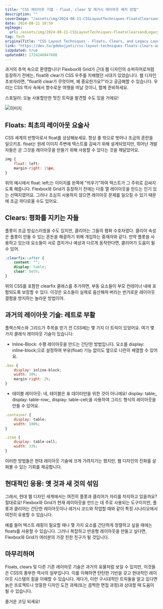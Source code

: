 ```yaml
---
title: "CSS 레이아웃 기법 - float, clear 및 레거시 레이아웃 배치 방법"
description: ""
coverImage: "/assets/img/2024-08-21-CSSLayoutTechniques-FloatsClearsandLegacyLayoutsTheOldSchoolCool_0.png"
date: 2024-08-21 18:59
ogImage: 
  url: /assets/img/2024-08-21-CSSLayoutTechniques-FloatsClearsandLegacyLayoutsTheOldSchoolCool_0.png
tag: Tech
originalTitle: "CSS Layout Techniques - Floats, Clears, and Legacy Layouts The Old School Cool"
link: "https://dev.to/gdebojyoti/css-layout-techniques-floats-clears-and-legacy-layouts-the-old-school-cool-2apj"
isUpdated: true
updatedAt: 1724246047608
---
```



과거의 추억 속으로 환영합니다! Flexbox와 Grid가 근대 웹 디자인의 슈퍼히어로처럼 등장하기 전에는, float와 clear가 CSS 우주를 지배했던 시대가 있었습니다. 웹 디자인 초보자라면, "float와 clear가 무엇이며, 왜 중요한가요?"라고 궁금해할 수 있습니다. 우리는 CSS 역사 속에서 향수로운 여행을 떠날 것이니, 함께 준비하세요.

스포일러: 오늘 사용할만한 멋진 트릭을 발견할 수도 있을 거에요!

![이미지](/assets/img/2024-08-21-CSSLayoutTechniques-FloatsClearsandLegacyLayoutsTheOldSchoolCool_0.png)

## Floats: 최초의 레이아웃 요술사

<div class="content-ad"></div>

CSS 세계의 반항아로서 float를 상상해보세요. 항상 줄 밖으로 벗어나 조금의 혼란을 일으키죠. float는 원래 이미지 주변에 텍스트를 감싸기 위해 설계되었지만, 뛰어난 개발자들은 곧 그것을 레이아웃을 만들기 위해 사용할 수 있다는 것을 깨달았어요.

```js
img {
    float: left;
    margin-right: 15px;
}
```

위의 예시에서 float: left;는 이미지를 왼쪽에 "띄우기"하여 텍스트가 그 주위로 감싸지도록 해줍니다. Flexbox와 Grid가 등장하기 전에는 다중 열 레이아웃을 만드는 인기 있는 선택지였어요. 그러나 조심히 사용하지 않으면 레이아웃 문제를 일으킬 수 있기 때문에 조금 까다로울 수도 있어요.

## Clears: 평화를 지키는 자들

<div class="content-ad"></div>

플롯이 조금 방심스러웠을 수도 있지만, 클리어는 그들의 평화 수호자였다. 클리어 속성은 플롯이 만들 수 있는 혼돈을 해결하기 위해 개입하는 중재자와 같다. 만약 플롯을 사용하고 있는데 요소들이 서로 겹치거나 예상과 다르게 동작한다면, 클리어가 도움이 될 수 있어.

```css
.clearfix::after {
    content: "";
    display: table;
    clear: both;
}
```

위의 CSS를 포함한 clearfix 클래스를 추가하면, 부동 요소들이 부모 컨테이너 내에 포함되도록 보장할 수 있다. 이것은 요소들이 실제로 음산해져 버리는 번거로운 레이아웃 결함을 방지하는 놀라운 방법이야.

## 과거의 레이아웃 기술: 레트로 부활

<div class="content-ad"></div>

플렉스박스와 그리드가 주목을 받기 전 CSS에는 몇 가지 더 트릭이 있었어요. 여기 몇 가지 클래식 레이아웃 기술이 있습니다:

- Inline-Block: 수평 레이아웃을 만드는 간단한 방법입니다. 요소를 display: inline-block;으로 설정하여 부유(float) 기능 없이도 옆으로 나란히 배열할 수 있어요.

```js
.box {
    display: inline-block;
    width: 30%;
    margin-right: 2%;
}
```

- 테이블 레이아웃: 네, 테이블은 표 데이터만을 위한 것이 아니에요! display: table;, display: table-row;, display: table-cell;을 사용하여 그리드 형식의 레이아웃을 만들 수 있어요.

<div class="content-ad"></div>

```js
.container {
    display: table;
    width: 100%;
}

.item {
    display: table-cell;
    width: 33%;
}
```

이러한 방법들은 현대 레이아웃 기술에 크게 가려지기는 했지만, 웹 디자인의 진화를 살펴볼 수 있는 기회를 제공합니다.

## 현대적인 응용: 옛 것과 새 것의 섞임

그래서, 현대 웹 디자인 세계에서는 여전히 플롯과 클리어가 자리를 차지하고 있을까요? 절대로요! Flexbox와 Grid가 현재 레이아웃을 만드는 데 주로 사용되는 도구이지만, 플롯과 클리어는 간단한 레이아웃이나 레거시 코드와 작업할 때와 같이 특정 시나리오에서 여전히 유용할 수 있습니다.

<div class="content-ad"></div>

예를 들어 텍스트 래핑이 필요할 때나 몇 가지 요소를 간단하게 정렬하고 싶을 때에는 floats를 사용할 수 있습니다. 그러나 복잡하고 반응형 레이아웃을 만들고 싶다면, Flexbox와 Grid가 여러분의 가장 친한 친구가 될 것입니다.

## 마무리하며

Floats, clears 및 다른 기존 레이아웃 기술은 과거의 유물처럼 보일 수 있지만, 이것들은 CSS의 풍부한 역사의 일부입니다. 이를 이해하면 탄탄한 기반을 갖고 현대적인 레이아웃 시스템의 힘을 이해할 수 있습니다. 게다가, 이런 구시대적인 트릭들을 알고 있다면 늙은 프로젝트나 엉뚱한 디자인 도전 과제(또는 끔찍한 면접 과정)과 상대할 때 도움이 될 수 있습니다.

즐거운 코딩 되세요!